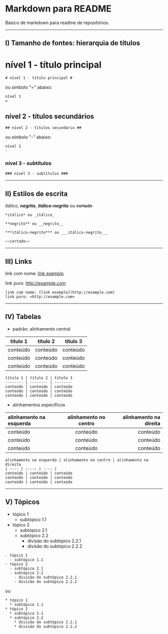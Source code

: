 # Markdown para README
Básico de markdown para readme de repositórios.
- - -

## I) Tamanho de fontes: hierarquia de títulos ##

# nível 1 - título principal #

```
# nível 1 - título principal #
```
ou símbolo "=" abaixo:
```
nível 1
=
```

## nível 2 - títulos secundários ##

```
## nível 2 - títulos secundário ##
```
ou símbolo "-" abaixo:
```
nível 2
-
```

### nível 3 - subtítulos ###

```
### nível 3 - subtítulos ###
```

- - -

## II) Estilos de escrita ##

*itálico*, **negrito**, ***itálico-negrito*** ou ~~cortado~~

```
*itálico* ou _itálico_

**negrito** ou __negrito__

***itálico-negrito*** ou ___itálico-negrito___

~~cortado~~
```

- - -

## III) Links ##

link com nome: [link exemplo](http://example.com)

link puro: <http://example.com>

```
link com nome: [link exemplo](http://example.com)
link puro: <http://example.com>
```

- - -

## IV) Tabelas ##

- padrão: alinhamento central

título 1 | título 2 | título 3
-------- | -------- | --------
conteúdo | conteúdo | conteúdo
conteúdo | conteúdo | conteúdo
conteúdo | conteúdo | conteúdo

```
título 1 | título 2 | título 3
-------- | -------- | --------
conteúdo | conteúdo | conteúdo
conteúdo | conteúdo | conteúdo
conteúdo | conteúdo | conteúdo
```

- alinhamentos específicos

alinhamento na esquerda | alinhamento no centro | alinhamento na direita
| :--- | :---: | ---: |
conteúdo | conteúdo | conteúdo
conteúdo | conteúdo | conteúdo
conteúdo | conteúdo | conteúdo

```
alinhamento na esquerda | alinhamento no centro | alinhamento na direita
| :--- | :---: | ---: |
conteúdo | conteúdo | conteúdo
conteúdo | conteúdo | conteúdo
conteúdo | conteúdo | conteúdo
```

- - -

## V) Tópicos ##

- tópico 1
  - subtópico 1.1
- tópico 2
  - subtópico 2.1
  - subtópico 2.2
    - divisão do subtópico 2.2.1
    - divisão do subtópico 2.2.2

```
- tópico 1
  - subtópico 1.1
- tópico 2
  - subtópico 2.1
  - subtópico 2.2
    - divisão do subtópico 2.2.1
    - divisão do subtópico 2.2.2
```
ou
```
* tópico 1
  * subtópico 1.1
* tópico 2
  * subtópico 2.1
  * subtópico 2.2
    * divisão do subtópico 2.2.1
    * divisão do subtópico 2.2.2
```
